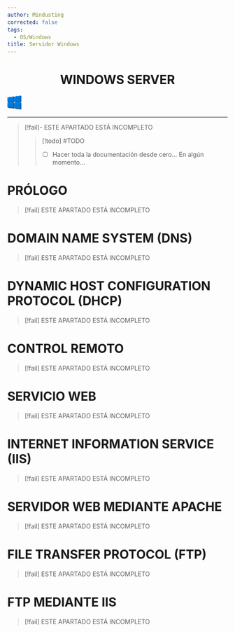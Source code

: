```yaml
---
author: Mindusting
corrected: false
tags:
  - OS/Windows
title: Servidor Windows
---
```


<h1 style="text-align:center;">WINDOWS SERVER</h1>

![#logo](../../../img/windows_logo.png)

---

> [!fail]- ESTE APARTADO ESTÁ INCOMPLETO
> > [!todo] #TODO
> > - [ ] Hacer toda la documentación desde cero... En algún momento...

# PRÓLOGO

>[!fail] ESTE APARTADO ESTÁ INCOMPLETO

# DOMAIN NAME SYSTEM (DNS)

>[!fail] ESTE APARTADO ESTÁ INCOMPLETO

# DYNAMIC HOST CONFIGURATION PROTOCOL (DHCP)

>[!fail] ESTE APARTADO ESTÁ INCOMPLETO

# CONTROL REMOTO

>[!fail] ESTE APARTADO ESTÁ INCOMPLETO

# SERVICIO WEB

>[!fail] ESTE APARTADO ESTÁ INCOMPLETO

# INTERNET INFORMATION SERVICE (IIS)

>[!fail] ESTE APARTADO ESTÁ INCOMPLETO

# SERVIDOR WEB MEDIANTE APACHE

>[!fail] ESTE APARTADO ESTÁ INCOMPLETO

# FILE TRANSFER PROTOCOL (FTP)

>[!fail] ESTE APARTADO ESTÁ INCOMPLETO

# FTP MEDIANTE IIS

>[!fail] ESTE APARTADO ESTÁ INCOMPLETO
